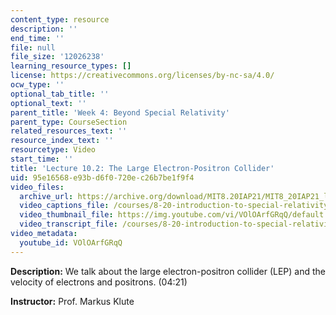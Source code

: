 ```yaml
---
content_type: resource
description: ''
end_time: ''
file: null
file_size: '12026238'
learning_resource_types: []
license: https://creativecommons.org/licenses/by-nc-sa/4.0/
ocw_type: ''
optional_tab_title: ''
optional_text: ''
parent_title: 'Week 4: Beyond Special Relativity'
parent_type: CourseSection
related_resources_text: ''
resource_index_text: ''
resourcetype: Video
start_time: ''
title: 'Lecture 10.2: The Large Electron-Positron Collider'
uid: 95e16568-e93b-d6f0-720e-c26b7be1f9f4
video_files:
  archive_url: https://archive.org/download/MIT8.20IAP21/MIT8_20IAP21_lec10-2_300k.mp4
  video_captions_file: /courses/8-20-introduction-to-special-relativity-january-iap-2021/b1abf5aa0b0a51a5b33a6c3599c15d90_VOlOArfGRqQ.vtt
  video_thumbnail_file: https://img.youtube.com/vi/VOlOArfGRqQ/default.jpg
  video_transcript_file: /courses/8-20-introduction-to-special-relativity-january-iap-2021/d0a029fb09d94734da430ea4dfc0fbef_VOlOArfGRqQ.pdf
video_metadata:
  youtube_id: VOlOArfGRqQ
---
```


**Description:** We talk about the large electron-positron collider (LEP) and the velocity of electrons and positrons. (04:21)

**Instructor:** Prof. Markus Klute

